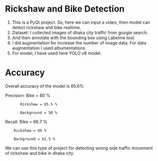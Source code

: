 # Rickshaw and Bike Detection

1. This is a PyQt project. So, here we can input a video, then model can detect rickshaw and bike realtime. 
2. Dataset: I collected images of dhaka city traffic from google search.
3. And then annotate with the bounding box using Labelme tool.
4. I did augmentation for increase the number of image data. For data augmentation I used albumentations.
5. For model, I have used here YOLO v8 model.


# Accuracy
Overall accuracy of the model is 85.6%

Precision: Bike = 80 %

           Rickshaw = 85.5 %
           
           Background = 50 %
           
Recall: Bike = 66.7 %

        Rickshaw = 89 %
        
        Background = 61.5 %


We can use this type of project for detecting wrong side traffic movement of rickshaw and bike in dhaka city.        
